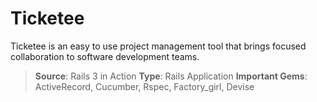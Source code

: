 Ticketee
========

Ticketee  is an easy to use project management tool that brings
focused collaboration to software development teams.

> **Source**: Rails 3 in Action
> **Type**: Rails Application
> **Important Gems**: ActiveRecord, Cucumber, Rspec, Factory_girl, Devise
